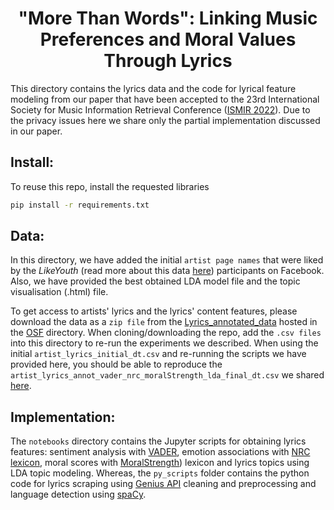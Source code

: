 <h1 align="center">"More Than Words": Linking Music Preferences and Moral Values Through Lyrics</h1>
<div align="center">
</div>

This directory contains the lyrics data and the code for lyrical feature modeling from our paper that have been accepted to the 23rd International Society
for Music Information Retrieval Conference ([ISMIR 2022](https://ismir2022.ismir.net/)).
Due to the privacy issues here we share only the partial implementation discussed in our paper. 

## Install:

To reuse this repo, install the requested libraries  
```bash
pip install -r requirements.txt
```
## Data:
In this directory, we have added the initial `artist page names` that were liked by the _LikeYouth_ (read more about this data [here](https://www.isi.it/media/255)) participants on Facebook.  Also, we have provided the best obtained LDA model file and the topic visualisation (.html) file. 

To get access to artists' lyrics and the lyrics' content features, please download the data as a `zip file` from the [Lyrics_annotated_data](https://osf.io/kftqr/files/osfstorage) hosted in the [OSF](https://osf.io/kftqr/files/osfstorage) directory. When cloning/downloading the repo, add the `.csv files` into this directory to re-run the experiments we described. When using the initial `artist_lyrics_initial_dt.csv` and re-running the scripts we have provided here, you should be able to reproduce the `artist_lyrics_annot_vader_nrc_moralStrength_lda_final_dt.csv` we shared [here](https://osf.io/kftqr/files/osfstorage).

## Implementation:
The `notebooks` directory contains the Jupyter scripts for obtaining lyrics features: 
sentiment analysis with [VADER](https://github.com/cjhutto/vaderSentiment), emotion associations with 
[NRC lexicon](https://saifmohammad.com/WebPages/AccessResource.htm), moral scores with [MoralStrength](\https://github.com/oaraque/moral-foundations)) lexicon and lyrics topics using LDA topic modeling.
Whereas, the `py_scripts` folder contains the python code for lyrics scraping using [Genius API](https://docs.genius.com/) cleaning and preprocessing and language detection using [spaCy](https://spacy.io/).


<!-- ## Citation
```bibtex
@article{preniqi2022lyrics_and_morals,
    title={{"More Than Words": Linking Music Preferences and Moral Values through Lyrics}},
    author={Preniqi, Vjosa and Kalimeri, Kyriaki and Saitis, Charalampos},
    journal={Proceedings of the 23rd International Society for Music Information Retrieval Conference},
    year={2022}
}
```
 -->
